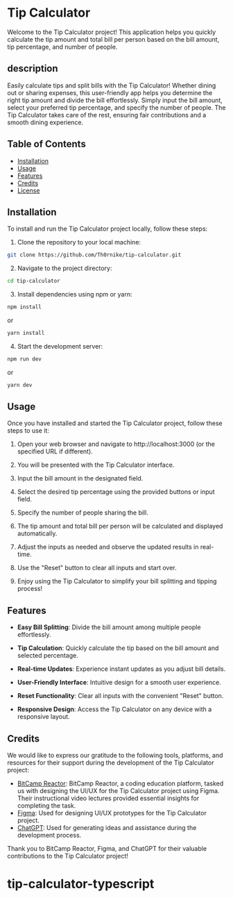 # Tip Calculator

Welcome to the Tip Calculator project! This application helps you quickly calculate the tip amount and total bill per person based on the bill amount, tip percentage, and number of people.

## description

Easily calculate tips and split bills with the Tip Calculator! Whether dining out or sharing expenses, this user-friendly app helps you determine the right tip amount and divide the bill effortlessly. Simply input the bill amount, select your preferred tip percentage, and specify the number of people. The Tip Calculator takes care of the rest, ensuring fair contributions and a smooth dining experience.

## Table of Contents

- [Installation](#installation)
- [Usage](#usage)
- [Features](#features)
- [Credits](#credits)
- [License](#license)

## Installation

To install and run the Tip Calculator project locally, follow these steps:

1. Clone the repository to your local machine:

```bash
git clone https://github.com/Th0rnike/tip-calculator.git
```

2. Navigate to the project directory:

```bash
cd tip-calculator
```

3. Install dependencies using npm or yarn:

```bash
npm install
```

or

```bash
yarn install
```

4. Start the development server:

```bash
npm run dev
```

or

```bash
yarn dev
```

## Usage

Once you have installed and started the Tip Calculator project, follow these steps to use it:

1. Open your web browser and navigate to http://localhost:3000 (or the specified URL if different).

2. You will be presented with the Tip Calculator interface.

3. Input the bill amount in the designated field.

4. Select the desired tip percentage using the provided buttons or input field.

5. Specify the number of people sharing the bill.

6. The tip amount and total bill per person will be calculated and displayed automatically.

7. Adjust the inputs as needed and observe the updated results in real-time.

8. Use the "Reset" button to clear all inputs and start over.

9. Enjoy using the Tip Calculator to simplify your bill splitting and tipping process!

## Features

- **Easy Bill Splitting**: Divide the bill amount among multiple people effortlessly.

- **Tip Calculation**: Quickly calculate the tip based on the bill amount and selected percentage.

- **Real-time Updates**: Experience instant updates as you adjust bill details.

- **User-Friendly Interface**: Intuitive design for a smooth user experience.

- **Reset Functionality**: Clear all inputs with the convenient "Reset" button.

- **Responsive Design**: Access the Tip Calculator on any device with a responsive layout.

## Credits

We would like to express our gratitude to the following tools, platforms, and resources for their support during the development of the Tip Calculator project:

- [BitCamp Reactor](https://reactor.bitcamp.ge/): BitCamp Reactor, a coding education platform, tasked us with designing the UI/UX for the Tip Calculator project using Figma. Their instructional video lectures provided essential insights for completing the task.
- [Figma](https://www.figma.com/file/CELgSjSm9RGfClpFBWm7kp/tip-calculator-app?type=design&node-id=0-70&mode=design&t=AkJ0SIpsMiP9fyfM-0): Used for designing UI/UX prototypes for the Tip Calculator project.
- [ChatGPT](https://chat.openai.com/): Used for generating ideas and assistance during the development process.

Thank you to BitCamp Reactor, Figma, and ChatGPT for their valuable contributions to the Tip Calculator project!


# tip-calculator-typescript
